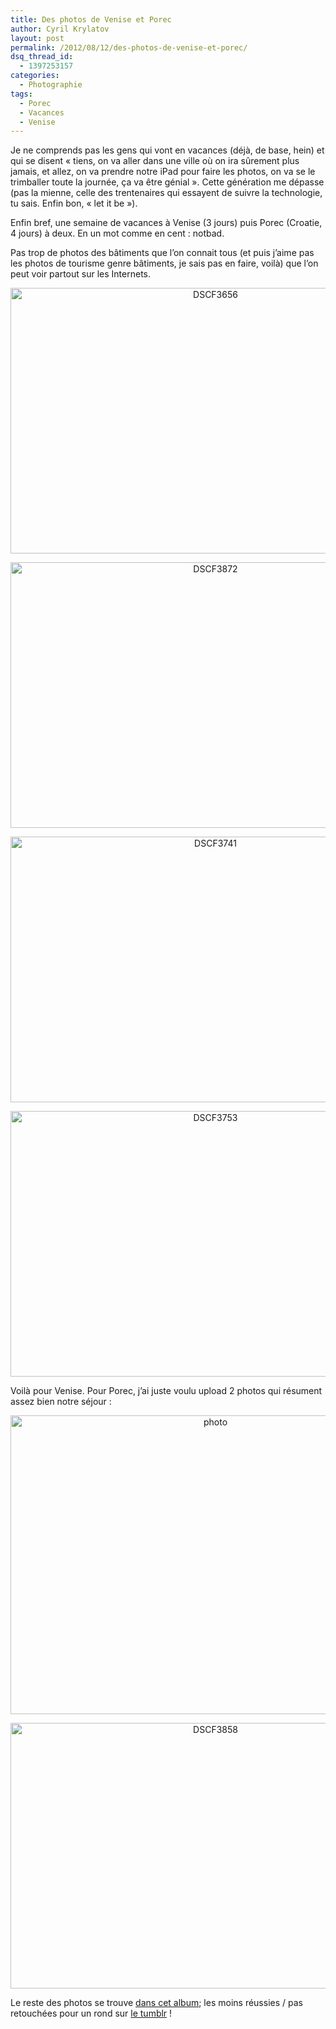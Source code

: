 ```yaml
---
title: Des photos de Venise et Porec
author: Cyril Krylatov
layout: post
permalink: /2012/08/12/des-photos-de-venise-et-porec/
dsq_thread_id:
  - 1397253157
categories:
  - Photographie
tags:
  - Porec
  - Vacances
  - Venise
---
```

Je ne comprends pas les gens qui vont en vacances (déjà, de base, hein) et qui se disent &laquo;&nbsp;tiens, on va aller dans une ville où on ira sûrement plus jamais, et allez, on va prendre notre iPad pour faire les photos, on va se le trimballer toute la journée, ça va être génial&nbsp;&raquo;. Cette génération me dépasse (pas la mienne, celle des trentenaires qui essayent de suivre la technologie, tu sais. Enfin bon, &laquo;&nbsp;let it be&nbsp;&raquo;).

Enfin bref, une semaine de vacances à Venise (3 jours) puis Porec (Croatie, 4 jours) à deux. En un mot comme en cent : notbad.

Pas trop de photos des bâtiments que l&rsquo;on connait tous (et puis j&rsquo;aime pas les photos de tourisme genre bâtiments, je sais pas en faire, voilà) que l&rsquo;on peut voir partout sur les Internets.

<p style="text-align:center;">
  <a href="http://www.flickr.com/photos/dondapo/7767887800/" title="DSCF3656 de Cyril Krylatov, sur Flickr"><img src="http://farm9.staticflickr.com/8429/7767887800_40d637f18d_z.jpg" width="640" height="425" alt="DSCF3656" /></a>
</p>

<!--more-->

<p style="text-align:center;">
  <a href="http://www.flickr.com/photos/dondapo/7767899064/" title="DSCF3872 de Cyril Krylatov, sur Flickr"><img src="http://farm9.staticflickr.com/8286/7767899064_7414e27c21_z.jpg" width="640" height="425" alt="DSCF3872" /></a>
</p>

<p style="text-align:center;">
  <a href="http://www.flickr.com/photos/dondapo/7767891132/" title="DSCF3741 de Cyril Krylatov, sur Flickr"><img src="http://farm9.staticflickr.com/8306/7767891132_c49fd2b756_z.jpg" width="640" height="425" alt="DSCF3741" /></a>
</p>

<p style="text-align:center;">
  <a href="http://www.flickr.com/photos/dondapo/7767893086/" title="DSCF3753 de Cyril Krylatov, sur Flickr"><img src="http://farm8.staticflickr.com/7265/7767893086_bc2e4cfd31_z.jpg" width="640" height="425" alt="DSCF3753" /></a>
</p>

Voilà pour Venise. Pour Porec, j&rsquo;ai juste voulu upload 2 photos qui résument assez bien notre séjour :

<p style="text-align:center;">
  <a href="http://www.flickr.com/photos/dondapo/7767896762/" title="photo de Cyril Krylatov, sur Flickr"><img src="http://farm9.staticflickr.com/8439/7767896762_1f54171403_z.jpg" width="640" height="478" alt="photo" /></a>
</p>

<p style="text-align:center;">
  <a href="http://www.flickr.com/photos/dondapo/7767898130/" title="DSCF3858 de Cyril Krylatov, sur Flickr"><img src="http://farm9.staticflickr.com/8289/7767898130_116378a53d_z.jpg" width="640" height="425" alt="DSCF3858" /></a>
</p>

Le reste des photos se trouve [dans cet album][1]; les moins réussies / pas retouchées pour un rond sur [le tumblr][2] !

 [1]: http://www.flickr.com/photos/dondapo/sets/72157631036379244/
 [2]: http://vismaviedeparisien.tumblr.com/